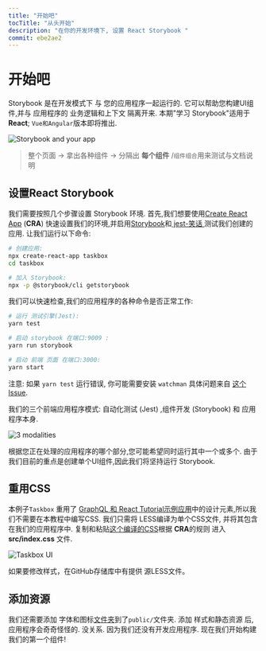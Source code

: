 ```yaml
---
title: "开始吧"
tocTitle: "从头开始"
description: "在你的开发环境下, 设置 React Storybook "
commit: ebe2ae2
---
```

# 开始吧

 Storybook 是在开发模式下 与 您的应用程序一起运行的. 它可以帮助您构建UI组件,并与 应用程序的 业务逻辑和上下文 隔离开来. 本期"学习 Storybook"适用于 **React**; `Vue和Angular`版本即将推出. 

![Storybook and your app](/storybook-relationship.jpg)

> 整个页面 -> 拿出各种组件 -> 分隔出 **每个组件** /`组件组合`用来测试与文档说明

## 设置React Storybook

我们需要按照几个步骤设置 Storybook 环境. 首先,我们想要使用[Create React App](https://github.com/facebook/create-react-app) (**CRA**) 快速设置我们的环境,并启用[Storybook](https://storybook.js.org/)和[ jest-笑话 ](https://facebook.github.io/jest/)测试我们创建的应用. 让我们运行以下命令: 

```bash
# 创建应用:
npx create-react-app taskbox
cd taskbox

# 加入 Storybook:
npx -p @storybook/cli getstorybook
```

我们可以快速检查,我们的应用程序的各种命令是否正常工作: 

```bash
# 运行 测试引擎(Jest):
yarn test

# 启动 storybook 在端口:9009 :
yarn run storybook

# 启动 前端 页面 在端口:3000:
yarn start
```

<div class="aside">
  注意: 如果 <code>yarn test</code> 运行错误, 你可能需要安装 <code>watchman</code> 具体问题来自 <a href="https://github.com/facebook/create-react-app/issues/871#issuecomment-252297884">这个Issue</a>.
</div>

我们的三个前端应用程序模式: 自动化测试 (Jest) ,组件开发 (Storybook) 和 应用程序本身. 

![3 modalities](/app-three-modalities.png)

根据您正在处理的应用程序的哪个部分,您可能希望同时运行其中一个或多个. 由于我们目前的重点是创建单个UI组件,因此我们将坚持运行 Storybook. 

## 重用CSS

本例子`Taskbox` 重用了 [GraphQL 和 React Tutorial示例应用](https://blog.hichroma.com/graphql-react-tutorial-part-1-6-d0691af25858)中的设计元素,所以我们不需要在本教程中编写CSS. 我们只需将 LESS编译为单个CSS文件, 并将其包含在我们的应用程序中. 复制和粘贴[这个编译的CSS](https://github.com/hichroma/learnstorybook-code/blob/master/src/index.css)根据 **CRA**的规则 进入 **src/index.css** 文件. 

![Taskbox UI](/ss-browserchrome-taskbox-learnstorybook.png)

<div class="aside">
如果要修改样式，在GitHub存储库中有提供 源LESS文件。
</div>

## 添加资源

我们还需要添加 字体和图标[文件夹](https://github.com/hichroma/learnstorybook-code/tree/master/public)到了`public/`文件夹. 添加 样式和静态资源 后,应用程序会奇奇怪怪的. 没关系. 因为我们还没有开发应用程序. 现在我们开始构建我们的第一个组件!
